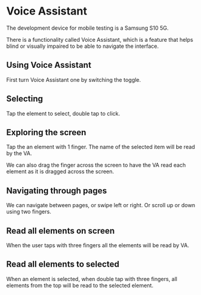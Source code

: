 # Voice Assistant

The development device for mobile testing is a Samsung S10 5G.

There is a functionality called Voice Assistant, which is a feature that helps blind or visually impaired to be able to navigate the interface.

## Using Voice Assistant

First turn Voice Assistant one by switching the toggle.

## Selecting

Tap the element to select, double tap to click.

## Exploring the screen

Tap the an element with 1 finger. The name of the selected item will be read by the VA.

We can also drag the finger across the screen to have the VA read each element as it is dragged across the screen.

## Navigating through pages

We can navigate between pages, or swipe left or right. Or scroll up or down using two fingers.

## Read all elements on screen

When the user taps with three fingers all the elements will be read by VA.

## Read all elements to selected

When an element is selected, when double tap with three fingers, all elements from the top will be read to the selected element.


